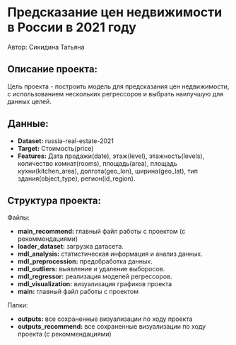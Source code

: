 <h1>Предсказание цен недвижимости в России в 2021 году</h1>
<p>
    Автор: Сикидина Татьяна</br>
</p>
<h2>Описание проекта:</h2>
<p>
    Цель проекта - построить модель для предсказания цен недвижимости, с использованием нескольких регрессоров и выбрать наилучшую для данных целей.
</p>
<h2>Данные:</h2>
<p>
    <ul>
        <li><b>Dataset:</b> russia-real-estate-2021</li>
        <li><b>Target:</b> Стоимость(price)</li>
        <li><b>Features:</b> Дата продажи(date), этаж(level), этажность(levels), количество комнат(rooms), площадь(area), площадь кухни(kitchen_area), долгота(geo_lon), ширина(geo_lat), тип здания(object_type), регион(id_region).</li>
    </ul>
</p>
<h2>Структура проекта:</h2>
<p>Файлы:
    <ul>
        <li><b>main_recommend:</b> главный файл работы с проектом (с рекоммендациями)</li>
        <li><b>loader_dataset:</b> загрузка датасета.</li>
        <li><b>mdl_analysis:</b> статистическая информация и анализ данных.</li>
        <li><b>mdl_preprocession:</b> предобработка данных.</li>
        <li><b>mdl_outliers:</b> выявление и удаление выборосов.</li>
        <li><b>mdl_regressor:</b> реализация моделей регрессоров.</li>
        <li><b>mdl_visualization:</b> визуализация графиков проекта</li>
        <li><b>main:</b> главный файл работы с проектом</li>
    </ul>
</p>
<p>Папки:
    <ul>
        <li><b>outputs:</b> все сохраненные визуализации по ходу проекта</li>
        <li><b>outputs_recommend:</b> все сохраненные визуализации по ходу проекта (с рекоммендациями)</li>
    </ul>
</p>

